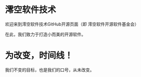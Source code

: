 # 澪空软件技术
欢迎来到澪空软件技术GitHub开源页面（即 澪空软件开源软件基金会）

在此，我们致力于打造小而美的开源软件。

# 为改变，时间线！
我们不变的目标，也是我们的口号，从未改变。
